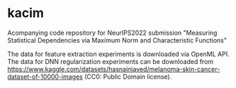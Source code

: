 # kacim
Acompanying code repository for NeurIPS2022 submission "Measuring Statistical Dependencies via Maximum Norm and Characteristic Functions"

The data for feature extraction experiments is downloaded via OpenML API.
The data for DNN regularization experiments can be downloaded from https://www.kaggle.com/datasets/hasnainjaved/melanoma-skin-cancer-dataset-of-10000-images (CC0: Public Domain license).
